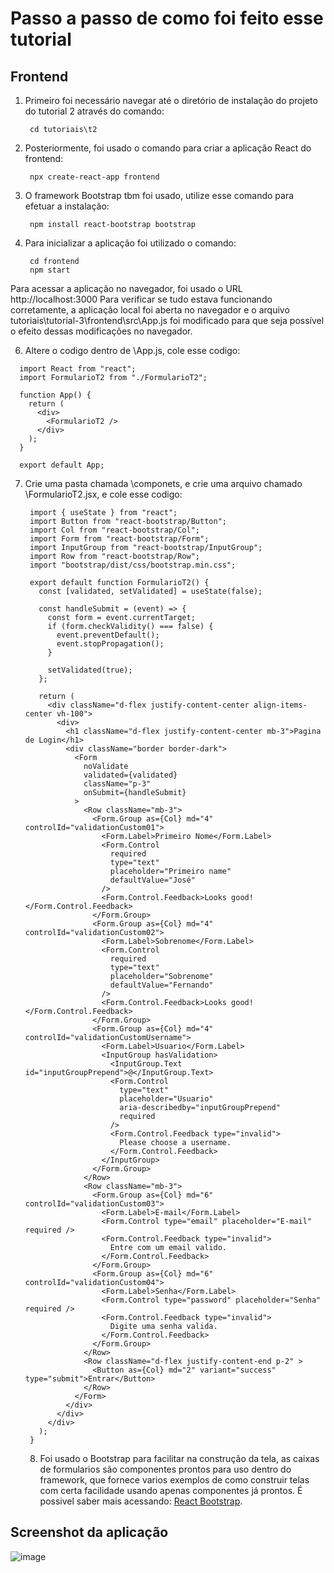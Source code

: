 # Passo a passo de como foi feito esse tutorial
## Frontend
1. Primeiro foi necessário navegar até o diretório de instalação do projeto do tutorial 2 através do comando:
   ```
    cd tutoriais\t2
   ```
2. Posteriormente, foi usado o comando para criar a aplicação React do frontend:
   ```
    npx create-react-app frontend
   ```
3. O framework Bootstrap tbm foi usado, utilize esse comando para efetuar a instalação:
   ```
    npm install react-bootstrap bootstrap
   ```
5. Para inicializar a aplicação foi utilizado o comando:
   ```
    cd frontend
    npm start
   ```
Para acessar a aplicação no navegador, foi usado o URL http://localhost:3000
Para verificar se tudo estava funcionando corretamente, a aplicação local foi aberta no navegador e o 
arquivo tutoriais\tutorial-3\frontend\src\App.js foi modificado para que seja possível o efeito dessas modificações no navegador.

6. Altere o codigo dentro de \App.js, cole esse codigo:
  ```
    import React from "react";
    import FormularioT2 from "./FormularioT2";
    
    function App() {
      return (
        <div>
          <FormularioT2 />
        </div>
      );
    }
    
    export default App;
  ```
7. Crie uma pasta chamada \componets, e crie uma arquivo chamado \FormularioT2.jsx, e cole esse codigo:
   ```
    import { useState } from "react";
    import Button from "react-bootstrap/Button";
    import Col from "react-bootstrap/Col";
    import Form from "react-bootstrap/Form";
    import InputGroup from "react-bootstrap/InputGroup";
    import Row from "react-bootstrap/Row";
    import "bootstrap/dist/css/bootstrap.min.css";
    
    export default function FormularioT2() {
      const [validated, setValidated] = useState(false);
    
      const handleSubmit = (event) => {
        const form = event.currentTarget;
        if (form.checkValidity() === false) {
          event.preventDefault();
          event.stopPropagation();
        }
    
        setValidated(true);
      };
    
      return (
        <div className="d-flex justify-content-center align-items-center vh-100">
          <div>
            <h1 className="d-flex justify-content-center mb-3">Pagina de Login</h1>
            <div className="border border-dark">
              <Form
                noValidate
                validated={validated}
                className="p-3"
                onSubmit={handleSubmit}
              >
                <Row className="mb-3">
                  <Form.Group as={Col} md="4" controlId="validationCustom01">
                    <Form.Label>Primeiro Nome</Form.Label>
                    <Form.Control
                      required
                      type="text"
                      placeholder="Primeiro name"
                      defaultValue="José"
                    />
                    <Form.Control.Feedback>Looks good!</Form.Control.Feedback>
                  </Form.Group>
                  <Form.Group as={Col} md="4" controlId="validationCustom02">
                    <Form.Label>Sobrenome</Form.Label>
                    <Form.Control
                      required
                      type="text"
                      placeholder="Sobrenome"
                      defaultValue="Fernando"
                    />
                    <Form.Control.Feedback>Looks good!</Form.Control.Feedback>
                  </Form.Group>
                  <Form.Group as={Col} md="4" controlId="validationCustomUsername">
                    <Form.Label>Usuario</Form.Label>
                    <InputGroup hasValidation>
                      <InputGroup.Text id="inputGroupPrepend">@</InputGroup.Text>
                      <Form.Control
                        type="text"
                        placeholder="Usuario"
                        aria-describedby="inputGroupPrepend"
                        required
                      />
                      <Form.Control.Feedback type="invalid">
                        Please choose a username.
                      </Form.Control.Feedback>
                    </InputGroup>
                  </Form.Group>
                </Row>
                <Row className="mb-3">
                  <Form.Group as={Col} md="6" controlId="validationCustom03">
                    <Form.Label>E-mail</Form.Label>
                    <Form.Control type="email" placeholder="E-mail" required />
                    <Form.Control.Feedback type="invalid">
                      Entre com um email valido.
                    </Form.Control.Feedback>
                  </Form.Group>
                  <Form.Group as={Col} md="6" controlId="validationCustom04">
                    <Form.Label>Senha</Form.Label>
                    <Form.Control type="password" placeholder="Senha" required />
                    <Form.Control.Feedback type="invalid">
                      Digite uma senha valida.
                    </Form.Control.Feedback>
                  </Form.Group>
                </Row>
                <Row className="d-flex justify-content-end p-2" >
                  <Button as={Col} md="2" variant="success" type="submit">Entrar</Button>
                </Row>
              </Form>
            </div>
          </div>
        </div>
      );
    }
   ```
   8. Foi usado o Bootstrap para facilitar na construção da tela, as caixas de formularios são componentes
   prontos para uso dentro do framework, que fornece varios exemplos de como construir telas com certa facilidade
   usando apenas componentes já prontos. É possivel saber mais acessando: [React Bootstrap](https://react-bootstrap.netlify.app).

## Screenshot da aplicação
![image](https://github.com/es20232/eqp2/assets/40923082/179d3585-0778-4913-b483-9a308661312f)
